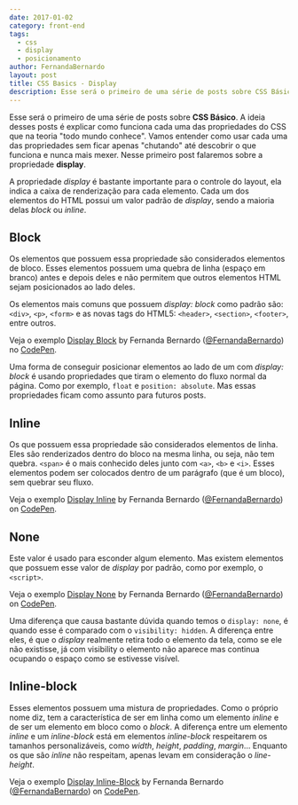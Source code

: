 ```yaml
---
date: 2017-01-02
category: front-end
tags:
  - css
  - display
  - posicionamento
author: FernandaBernardo
layout: post
title: CSS Basics - Display
description: Esse será o primeiro de uma série de posts sobre CSS Básico. A ideia desses posts é explicar como funciona cada uma das propriedades do CSS que na teoria "todo mundo conhece". Vamos entender como usar cada uma das propriedades sem ficar apenas "chutando" até descobrir o que funciona e nunca mais mexer. Nesse primeiro post falaremos sobre a propriedade display.
---
```


Esse será o primeiro de uma série de posts sobre **CSS Básico**. A ideia desses posts é explicar como funciona cada uma das propriedades do CSS que na teoria "todo mundo conhece". Vamos entender como usar cada uma das propriedades sem ficar apenas "chutando" até descobrir o que funciona e nunca mais mexer. Nesse primeiro post falaremos sobre a propriedade **display**.

A propriedade *display* é bastante importante para o controle do layout, ela indica a caixa de renderização para cada elemento. Cada um dos elementos do HTML possui um valor padrão de *display*, sendo a maioria delas *block* ou *inline*.

## Block 

Os elementos que possuem essa propriedade são considerados elementos de bloco. Esses elementos possuem uma quebra de linha (espaço em branco) antes e depois deles e não permitem que outros elementos HTML sejam posicionados ao lado deles. 

Os elementos mais comuns que possuem *display: block* como padrão são: `<div>`, `<p>`, `<form>` e as novas tags do HTML5: `<header>`, `<section>`, `<footer>`, entre outros.

<p data-height="300" data-theme-id="23784" data-slug-hash="egmXBo" data-default-tab="css,result" data-user="FernandaBernardo" data-embed-version="2" data-pen-title="Display Block" class="codepen">Veja o exemplo <a href="http://codepen.io/FernandaBernardo/pen/egmXBo/">Display Block</a> by Fernanda Bernardo (<a href="http://codepen.io/FernandaBernardo">@FernandaBernardo</a>) no <a href="http://codepen.io">CodePen</a>.</p>
<script async src="https://production-assets.codepen.io/assets/embed/ei.js"></script>

Uma forma de conseguir posicionar elementos ao lado de um com *display: block* é usando propriedades que tiram o elemento do fluxo normal da página. Como por exemplo, `float` e `position: absolute`. Mas essas propriedades ficam como assunto para futuros posts.

## Inline

Os que possuem essa propriedade são considerados elementos de linha. Eles são renderizados dentro do bloco na mesma linha, ou seja, não tem quebra. `<span>` é o mais conhecido deles junto com `<a>`, `<b>` e `<i>`. Esses elementos podem ser colocados dentro de um parágrafo (que é um bloco), sem quebrar seu fluxo.

<p data-height="300" data-theme-id="23784" data-slug-hash="WRbmOK" data-default-tab="html,result" data-user="FernandaBernardo" data-embed-version="2" data-pen-title="Display Inline" class="codepen">Veja o exemplo <a href="http://codepen.io/FernandaBernardo/pen/WRbmOK/">Display Inline</a> by Fernanda Bernardo (<a href="http://codepen.io/FernandaBernardo">@FernandaBernardo</a>) on <a href="http://codepen.io">CodePen</a>.</p>
<script async src="https://production-assets.codepen.io/assets/embed/ei.js"></script>

## None

Este valor é usado para esconder algum elemento. Mas existem elementos que possuem esse valor de *display* por padrão, como por exemplo, o `<script>`.

<p data-height="300" data-theme-id="23784" data-slug-hash="ygywPw" data-default-tab="html,result" data-user="FernandaBernardo" data-embed-version="2" data-pen-title="Display None" class="codepen">Veja o exemplo <a href="http://codepen.io/FernandaBernardo/pen/ygywPw/">Display None</a> by Fernanda Bernardo (<a href="http://codepen.io/FernandaBernardo">@FernandaBernardo</a>) on <a href="http://codepen.io">CodePen</a>.</p>
<script async src="https://production-assets.codepen.io/assets/embed/ei.js"></script>

Uma diferença que causa bastante dúvida quando temos o `display: none`, é quando esse é comparado com o `visibility: hidden`. A diferença entre eles, é que o *display* realmente retira todo o elemento da tela, como se ele não existisse, já com visibility o elemento não aparece mas continua ocupando o espaço como se estivesse visível.

## Inline-block

Esses elementos possuem uma mistura de propriedades. Como o próprio nome diz, tem a característica de ser em linha como um elemento *inline* e de ser um elemento em bloco como o *block*. A diferença entre um elemento *inline* e um *inline-block* está em elementos *inline-block* respeitarem os tamanhos personalizáveis, como *width*, *height*, *padding*, *margin*… Enquanto os que são *inline* não respeitam, apenas levam em consideração o *line-height*. 

<p data-height="300" data-theme-id="23784" data-slug-hash="GrgeQM" data-default-tab="css,result" data-user="FernandaBernardo" data-embed-version="2" data-pen-title="Display Inline-Block" class="codepen">Veja o exemplo <a href="http://codepen.io/FernandaBernardo/pen/GrgeQM/">Display Inline-Block</a> by Fernanda Bernardo (<a href="http://codepen.io/FernandaBernardo">@FernandaBernardo</a>) on <a href="http://codepen.io">CodePen</a>.</p>
<script async src="https://production-assets.codepen.io/assets/embed/ei.js"></script>
